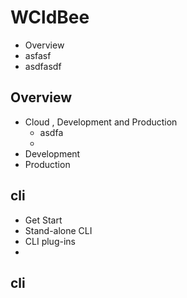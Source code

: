 # WCldBee

- Overview
- asfasf
- asdfasdf

## Overview

- Cloud , Development and Production
    - asdfa
    - 
- Development
- Production



## cli

- Get Start
- Stand-alone CLI
- CLI plug-ins
- 

## cli

